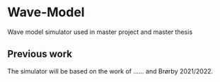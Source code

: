 # Wave-Model
Wave model simulator used in master project and master thesis


## Previous work
The simulator will be based on the work of ...... and Brørby 2021/2022. 
